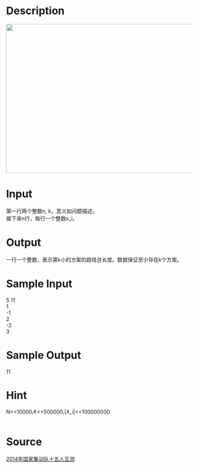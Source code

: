 
# Description

<div class="content"><p><img src="source/bzoj/3945/img/aHR0cHM6Ly9seWRzeS5jb20vSnVkZ2VPbmxpbmUvdXBsb2FkLzIwMTUwNC9iYmIuUE5H.PNG" width="1381" height="405" alt=""/></p>
<p></p></div>

# Input

<div class="content"><div>第一行两个整数n, k，意义如问题描述。</div>
<div>接下来n行，每行一个整数x_i。</div>
<div></div>
<p></p></div>

# Output

<div class="content"><div>一行一个整数，表示第k小的方案的路径总长度。数据保证至少存在k个方案。</div>
<div></div>
<p></p></div>

# Sample Input

<div class="content"><span class="sampledata">5 11<br/>
1<br/>
-1<br/>
2<br/>
-2<br/>
3</span></div>

# Sample Output

<div class="content"><span class="sampledata">11</span></div>

# Hint

<div class="content"><p></p><div>N&lt;=10000,K&lt;=500000,|X_i|&lt;=100000000</div><br/>
<p></p><p></p></div>

# Source

<div class="content"><p><a href="problemset.php?search=2014年国家集训队十五人互测">2014年国家集训队十五人互测</a></p></div>

